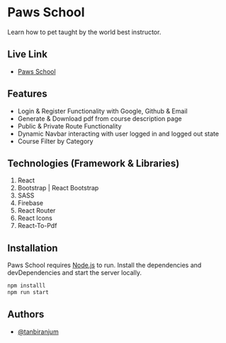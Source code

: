 # Paws School
Learn how to pet taught by the world best instructor.

## Live Link
- [Paws School](https://paws-school.web.app/)

## Features
* Login & Register Functionality with Google, Github & Email
* Generate & Download pdf from course description page
* Public & Private Route Functionality
* Dynamic Navbar interacting with user logged in and logged out state
* Course Filter by Category

## Technologies (Framework & Libraries)
1. React
2. Bootstrap | React Bootstrap
3. SASS
4. Firebase
5. React Router
6. React Icons
7. React-To-Pdf

## Installation

Paws School requires [Node.js](https://nodejs.org/) to run.
Install the dependencies and devDependencies and start the server locally.

```sh
npm installl
npm run start
```

## Authors
- [@tanbiranjum](https://www.github.com/tanbiranjum)